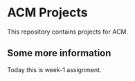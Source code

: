 # ACM Projects
This repository contains projects for ACM.
## Some more information
Today this is week-1 assignment.
